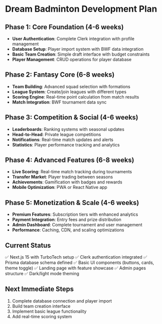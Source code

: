 # Dream Badminton Development Plan

## Phase 1: Core Foundation (4-6 weeks)
- **User Authentication**: Complete Clerk integration with profile management
- **Database Setup**: Player import system with BWF data integration
- **Basic Team Creation**: Simple draft interface with budget constraints
- **Player Management**: CRUD operations for player database

## Phase 2: Fantasy Core (6-8 weeks)
- **Team Building**: Advanced squad selection with formations
- **League System**: Create/join leagues with different types
- **Scoring Engine**: Real-time point calculation from match results
- **Match Integration**: BWF tournament data sync

## Phase 3: Competition & Social (4-6 weeks)
- **Leaderboards**: Ranking systems with seasonal updates
- **Head-to-Head**: Private league competitions
- **Notifications**: Real-time match updates and alerts
- **Statistics**: Player performance tracking and analytics

## Phase 4: Advanced Features (6-8 weeks)
- **Live Scoring**: Real-time match tracking during tournaments
- **Transfer Market**: Player trading between seasons
- **Achievements**: Gamification with badges and rewards
- **Mobile Optimization**: PWA or React Native app

## Phase 5: Monetization & Scale (4-6 weeks)
- **Premium Features**: Subscription tiers with enhanced analytics
- **Payment Integration**: Entry fees and prize distribution
- **Admin Dashboard**: Complete tournament and user management
- **Performance**: Caching, CDN, and scaling optimizations

## Current Status
✅ Next.js 15 with TurboTech setup
✅ Clerk authentication integrated
✅ Prisma database schema defined
✅ Basic UI components (buttons, cards, theme toggle)
✅ Landing page with feature showcase
✅ Admin pages structure
✅ Dark/light mode theming

## Next Immediate Steps
1. Complete database connection and player import
2. Build team creation interface
3. Implement basic league functionality
4. Add real-time scoring system